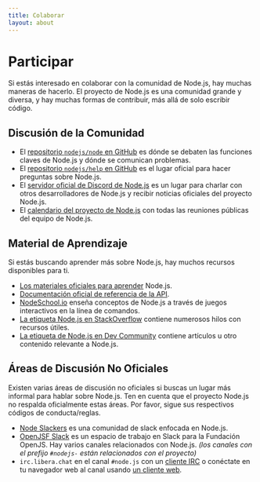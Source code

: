 ```yaml
---
title: Colaborar
layout: about
---
```


# Participar

Si estás interesado en colaborar con la comunidad de Node.js, hay muchas maneras de hacerlo. El proyecto de Node.js es una comunidad grande y diversa, y hay muchas formas de contribuir, más allá de solo escribir código.

## Discusión de la Comunidad

- El [repositorio `nodejs/node` en GitHub](https://github.com/nodejs/node/issues) es dónde se debaten las funciones claves de Node.js y dónde se comunican problemas.
- El [repositorio `nodejs/help` en GitHub](https://github.com/nodejs/help/issues) es el lugar oficial para hacer preguntas sobre Node.js.
- El [servidor oficial de Discord de Node.js](DISCORD_INVITE_PLACEHOLDER) es un lugar para charlar con otros desarrolladores de Node.js y recibir noticias oficiales del proyecto Node.js.
- El [calendario del proyecto de Node.js](https://nodejs.org/calendar) con todas las reuniones públicas del equipo de Node.js.

## Material de Aprendizaje

Si estás buscando aprender más sobre Node.js, hay muchos recursos disponibles para ti.

- [Los materiales oficiales para aprender](https://nodejs.org/en/learn/) Node.js.
- [Documentación oficial de referencia de la API](https://nodejs.org/api/).
- [NodeSchool.io](https://nodeschool.io/) enseña conceptos de Node.js a través de juegos interactivos en la línea de comandos.
- [La etiqueta Node.js en StackOverflow](https://stackoverflow.com/questions/tagged/node.js) contiene numerosos hilos con recursos útiles.
- [La etiqueta de Node.js en Dev Community](https://dev.to/t/node) contiene artículos u otro contenido relevante a Node.js.

## Áreas de Discusión No Oficiales

Existen varias áreas de discusión no oficiales si buscas un lugar más informal para hablar sobre Node.js.
Ten en cuenta que el proyecto Node.js no respalda oficialmente estas áreas. Por favor, sigue sus respectivos códigos de conducta/reglas.

- [Node Slackers](https://www.nodeslackers.com/) es una comunidad de slack enfocada en Node.js.
- [OpenJSF Slack](https://slack-invite.openjsf.org/) es un espacio de trabajo en Slack para la Fundación OpenJS. Hay varios canales relacionados con Node.js. _(los canales con el prefijo `#nodejs-` están relacionados con el proyecto)_
- `irc.libera.chat` en el canal `#node.js` con un [cliente IRC](https://es.wikipedia.org/wiki/Comparaci%C3%B3n_de_clientes_de_Internet_Relay_Chat) o conéctate en tu navegador web al canal usando [un cliente web](https://kiwiirc.com/nextclient/).
